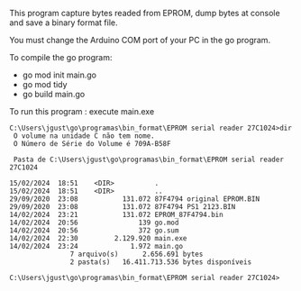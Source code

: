 This program capture bytes readed from EPROM, dump bytes at console and save a binary format file. 

You must change the Arduino COM port of your PC in the go program. 

To compile the go program: 

* go mod init main.go
* go mod tidy
* go build main.go

To run this program : execute main.exe


```
C:\Users\jgust\go\programas\bin_format\EPROM serial reader 27C1024>dir
 O volume na unidade C não tem nome.
 O Número de Série do Volume é 709A-B58F

 Pasta de C:\Users\jgust\go\programas\bin_format\EPROM serial reader 27C1024

15/02/2024  18:51    <DIR>          .
15/02/2024  18:51    <DIR>          ..
29/09/2020  23:08           131.072 87F4794 original EPROM.BIN
29/09/2020  23:08           131.072 87F4794 PS1 2123.BIN
14/02/2024  23:21           131.072 EPROM_87F4794.bin
14/02/2024  20:56               139 go.mod
14/02/2024  20:56               372 go.sum
14/02/2024  22:30         2.129.920 main.exe
14/02/2024  23:24             1.972 main.go
               7 arquivo(s)      2.656.691 bytes
               2 pasta(s)   16.411.713.536 bytes disponíveis

C:\Users\jgust\go\programas\bin_format\EPROM serial reader 27C1024>
```
